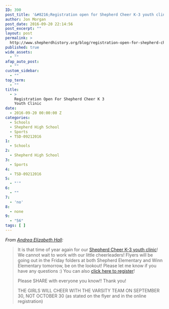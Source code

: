 ```yaml
---
ID: 390
post_title: '&#8216;Registration open for Shepherd Cheer K-3 youth clinic'
author: Jon Morgan
post_date: 2016-09-20 22:14:56
post_excerpt: ""
layout: post
permalink: >
  http://www.shepherdhistory.org/blog/registration-open-for-shepherd-cheer-k-3-youth-clinic/
published: true
wide_assets:
  - ""
afap_auto_post:
  - ""
custom_sidebar:
  - ""
top_term:
  - ""
title:
  - >
    Registration Open For Shepherd Cheer K 3
    Youth Clinic
date:
  - 2016-09-20 00:00:00 Z
categories:
  - Schools
  - Shepherd High School
  - Sports
  - TSD-09212016
1:
  - Schools
2:
  - Shepherd High School
3:
  - Sports
4:
  - TSD-09212016
5:
  - "'"
6:
  - ""
7:
  - 'no'
8:
  - none
9:
  - "56"
tags: [ ]
---
```

<em>From <a href="https://www.facebook.com/shepherd.cheer?fref=nf">Andrea Elizabeth Hall</a>:</em>
<blockquote>It is that time of year again for our <a href="http://www.shepherdhistory.org/event/shepherd-k-3rd-grades-cheer-clinic/">Shepherd Cheer K-3 youth clinic</a>! We cannot wait to work with our little cheerleaders! Flyers will be going out in the Frid<span class="text_exposed_show">ay folders at both Shepherd Elementary and Winn Elementary tomorrow, be on the lookout! Please let me know if you have any questions <span class="_47e3"><i class="img sp_fM-mz8spZ1b sx_5371b4"></i><span class="_7oe">:)
</span></span></span>You can also <a href="https://docs.google.com/forms/d/1WIiRzlQ6IMSPq7VohA8LfvisXMuRS9LHvNpqir1uXyI/edit">click here to register</a>!

Please SHARE with everyone you know!! Thank you!

THE GIRLS WILL CHEER WITH THE VARSITY TEAM ON SEPTEMBER 30, NOT OCTOBER 30 (as stated on the flyer and in the online registration)</blockquote>